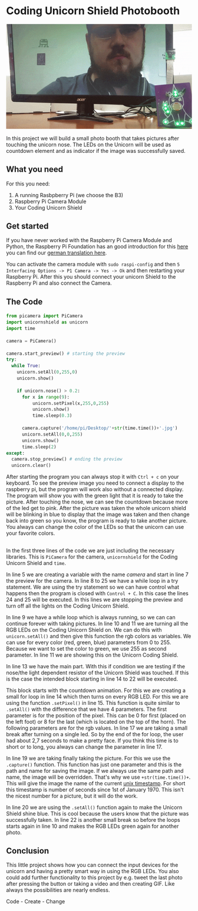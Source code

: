 # Coding Unicorn Shield Photobooth

![Coding Unicorn Shield Photobooth in action](img/coding_unicorn_shield_photoboth.gif)

In this project we will build a small photo booth that takes pictures after touching the unicorn nose. The LEDs on the Unicorn will be used as countdown element and as indicator if the image was successfully saved.

## What you need

For this you need:
1. A running Rasbpberry Pi (we choose the B3)
2. Raspberry Pi Camera Module
3. Your Coding Unicorn Shield


## Get started
If you have never worked with the Raspberry Pi Camera Module and Python, the Raspberry Pi Foundation has an good introduction for this [here](https://www.raspberrypi.org/learning/getting-started-with-picamera/) you can find our  [german translation here](https://codingworld.io/project/die-raspberry-pi-kamera-benutzen).

You can activate the camera module with `sudo raspi-config` and then `5 Interfacing Options -> P1 Camera -> Yes -> Ok` and then restarting your Raspberry Pi.
After this you should connect your unicorn Shield to the Raspberry Pi and also connect the Camera.

## The Code
```python
from picamera import PiCamera
import unicornshield as unicorn
import time

camera = PiCamera()

camera.start_preview() # starting the preview
try:
  while True:
    unicorn.setAll(0,255,0)
    unicorn.show()

    if unicorn.nose() > 0.2:
      for x in range(9):
          unicorn.setPixel(x,255,0,255)
          unicorn.show()
          time.sleep(0.3)

      camera.capture('/home/pi/Desktop/'+str(time.time())+'.jpg')
      unicorn.setAll(0,0,255)
      unicorn.show()
      time.sleep(2)
except:
  camera.stop_preview() # ending the preview
  unicorn.clear()

```

After starting the program you can always stop it with `Ctrl + c` on your keyboard. To see the preview image you need to connect a display to the raspberry pi, but the program will work also without a connected display.
The program will show you with the green light that it is ready to take the picture. After touching the nose, we can see the countdown because more of the led get to pink. After the picture was taken the whole unicorn shield will be blinking in blue to display that the image was taken and then change back into green so you know, the program is ready to take another picture. You always can change the color of the LEDs so that the unicorn can use your favorite colors.

##
In the first three lines of the code we are just including the necessary libraries. This is `PiCamera` for the camera, `unicornshield` for the Coding Unicorn Shield and `time`.

In line 5 we are creating a variable with the name *camera* and start in line 7 the preview for the camera. In line 8 to 25 we have a while loop in a try statement. We are using the try statement so we can have control what happens then the program is closed with `Control + C`. In this case the lines 24 and 25 will be executed. In this lines we are stopping the preview and turn off all the lights on the Coding Unicorn Shield.

In line 9 we have a while loop which is always running, so we can can continue forever with taking pictures. In line 10 and 11 we are turning all the RGB LEDs on the Coding Unicorn Shield on. We can do this with `unicorn.setAll()` and then give this function the rgb colors as variables. We can use for every color (red, green, blue) parameters from 0 to 255. Because we want to set the color to green, we use 255 as second parameter. In line 11 we are showing this on the Unicorn Coding Shield.

In line 13 we have the main part. With this if condition we are testing if the nose/the light dependent resistor of the Unicorn Shield was touched. If this is the case the intended block starting in line 14 to 22 will be executed.

This block starts with the countdown animation. For this we are creating a small for loop in line 14 which then turns on every RGB LED. For this we are using the function `.setPixel()` in line 15. This function is quite similar to `.setAll()` with the difference that we have 4 parameters. The first parameter is for the position of the pixel. This can be 0 for first (placed on the left foot) or 8 for the last (which is located on the top of the horn). The following parameters are for the rgb values.
In line 17 we are taking a small break after turning on a single led. So by the end of the for loop, the user had about 2,7 seconds to make a pretty face. If you think this time is to short or to long, you always can change the parameter in line 17.

In line 19 we are taking finally taking the picture. For this we use the `.capture()` function. This function has just one parameter and this is the path and name for saving the image. If we always use the same path and name, the image will be overridden. That's why we use `+str(time.time())+`. This will give the image the name of the current [unix timestamp](https://en.wikipedia.org/wiki/Unix_time). For short this timestamp is number of seconds since 1st of January 1970. This isn't the nicest number for a picture, but it will do the work.

In line 20 we are using the `.setAll()` function again to make the Unicorn Shield shine blue. This is cool because the users know that the picture was successfully taken. In line 22 is another small break so before the loops starts again in line 10 and makes the RGB LEDs green again for another photo.

 ## Conclusion
 This little project shows how you can connect the input devices for the unicorn and having a pretty smart way in using the RGB LEDs. You also could add further functionality to this project by e.g. tweet the last photo after pressing the button or taking a video and then creating GIF. Like always the possibilities are nearly endless.


 Code - Create - Change
